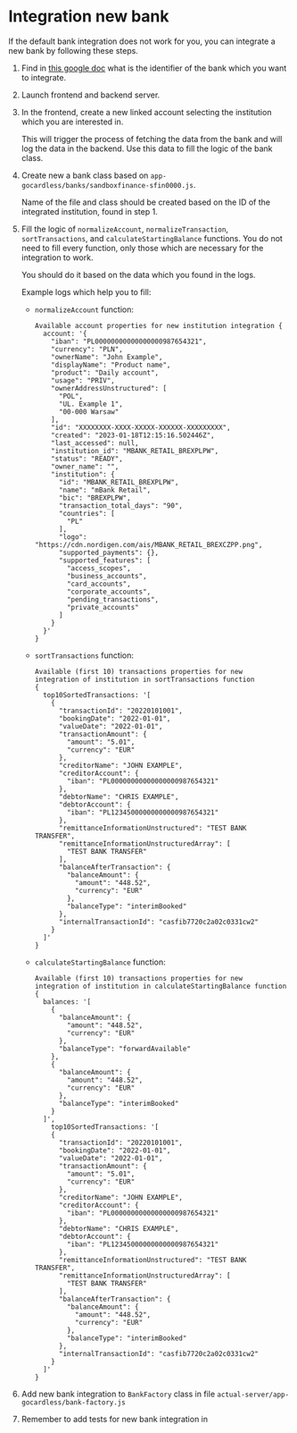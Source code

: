 # Integration new bank

If the default bank integration does not work for you, you can integrate a new bank by following these steps.

1. Find in [this google doc](https://docs.google.com/spreadsheets/d/1ogpzydzotOltbssrc3IQ8rhBLlIZbQgm5QCiiNJrkyA/edit#gid=489769432) what is the identifier of the bank which you want to integrate.

2. Launch frontend and backend server.

3. In the frontend, create a new linked account selecting the institution which you are interested in.

   This will trigger the process of fetching the data from the bank and will log the data in the backend. Use this data to fill the logic of the bank class.

4. Create new a bank class based on `app-gocardless/banks/sandboxfinance-sfin0000.js`.

   Name of the file and class should be created based on the ID of the integrated institution, found in step 1.

5. Fill the logic of `normalizeAccount`, `normalizeTransaction`, `sortTransactions`, and `calculateStartingBalance` functions.
   You do not need to fill every function, only those which are necessary for the integration to work.

   You should do it based on the data which you found in the logs.

   Example logs which help you to fill:

   - `normalizeAccount` function:

     ```log
     Available account properties for new institution integration {
       account: '{
         "iban": "PL00000000000000000987654321",
         "currency": "PLN",
         "ownerName": "John Example",
         "displayName": "Product name",
         "product": "Daily account",
         "usage": "PRIV",
         "ownerAddressUnstructured": [
           "POL",
           "UL. Example 1",
           "00-000 Warsaw"
         ],
         "id": "XXXXXXXX-XXXX-XXXXX-XXXXXX-XXXXXXXXX",
         "created": "2023-01-18T12:15:16.502446Z",
         "last_accessed": null,
         "institution_id": "MBANK_RETAIL_BREXPLPW",
         "status": "READY",
         "owner_name": "",
         "institution": {
           "id": "MBANK_RETAIL_BREXPLPW",
           "name": "mBank Retail",
           "bic": "BREXPLPW",
           "transaction_total_days": "90",
           "countries": [
             "PL"
           ],
           "logo": "https://cdn.nordigen.com/ais/MBANK_RETAIL_BREXCZPP.png",
           "supported_payments": {},
           "supported_features": [
             "access_scopes",
             "business_accounts",
             "card_accounts",
             "corporate_accounts",
             "pending_transactions",
             "private_accounts"
           ]
         }
       }'
     }
     ```

   - `sortTransactions` function:

     ```log
     Available (first 10) transactions properties for new integration of institution in sortTransactions function
     {
       top10SortedTransactions: '[
         {
           "transactionId": "20220101001",
           "bookingDate": "2022-01-01",
           "valueDate": "2022-01-01",
           "transactionAmount": {
             "amount": "5.01",
             "currency": "EUR"
           },
           "creditorName": "JOHN EXAMPLE",
           "creditorAccount": {
             "iban": "PL00000000000000000987654321"
           },
           "debtorName": "CHRIS EXAMPLE",
           "debtorAccount": {
             "iban": "PL12345000000000000987654321"
           },
           "remittanceInformationUnstructured": "TEST BANK TRANSFER",
           "remittanceInformationUnstructuredArray": [
             "TEST BANK TRANSFER"
           ],
           "balanceAfterTransaction": {
             "balanceAmount": {
               "amount": "448.52",
               "currency": "EUR"
             },
             "balanceType": "interimBooked"
           },
           "internalTransactionId": "casfib7720c2a02c0331cw2"
         }
       ]'
     }
     ```

   - `calculateStartingBalance` function:

     ```log
     Available (first 10) transactions properties for new integration of institution in calculateStartingBalance function {
       balances: '[
         {
           "balanceAmount": {
             "amount": "448.52",
             "currency": "EUR"
           },
           "balanceType": "forwardAvailable"
         },
         {
           "balanceAmount": {
             "amount": "448.52",
             "currency": "EUR"
           },
           "balanceType": "interimBooked"
         }
       ]',
         top10SortedTransactions: '[
         {
           "transactionId": "20220101001",
           "bookingDate": "2022-01-01",
           "valueDate": "2022-01-01",
           "transactionAmount": {
             "amount": "5.01",
             "currency": "EUR"
           },
           "creditorName": "JOHN EXAMPLE",
           "creditorAccount": {
             "iban": "PL00000000000000000987654321"
           },
           "debtorName": "CHRIS EXAMPLE",
           "debtorAccount": {
             "iban": "PL12345000000000000987654321"
           },
           "remittanceInformationUnstructured": "TEST BANK TRANSFER",
           "remittanceInformationUnstructuredArray": [
             "TEST BANK TRANSFER"
           ],
           "balanceAfterTransaction": {
             "balanceAmount": {
               "amount": "448.52",
               "currency": "EUR"
             },
             "balanceType": "interimBooked"
           },
           "internalTransactionId": "casfib7720c2a02c0331cw2"
         }
       ]'
     }
     ```

6. Add new bank integration to `BankFactory` class in file `actual-server/app-gocardless/bank-factory.js`

7. Remember to add tests for new bank integration in
